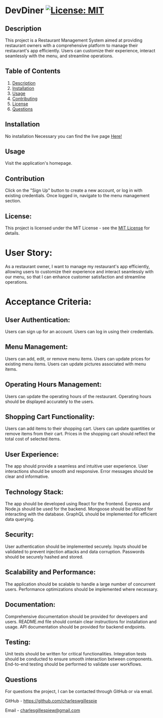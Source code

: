# DevDiner [![License: MIT](https://img.shields.io/badge/License-MIT-yellow.svg)](https://opensource.org/licenses/MIT)

## Description
  This project is a Restaurant Management System aimed at providing restaurant owners with a comprehensive platform to manage their restaurant's app efficiently. Users can customize their experience, interact seamlessly with the menu, and streamline operations.

## Table of Contents
1. [Description](#description)
2. [Installation](#installation)
3. [Usage](#usage)
4. [Contributing](#contributing)
5. [License](#license)
6. [Questions](#questions)


## Installation
No installation Necessary you can find the live page [Here!](https://devdiner-c9014b2ccd3e.herokuapp.com/)

## Usage
Visit the application's homepage.

## Contribution
Click on the "Sign Up" button to create a new account, or log in with existing credentials. Once logged in, navigate to the menu management section.

## License:
This project is licensed under the MIT License - see the [MIT License](https://opensource.org/licenses/MIT) for details.

# User Story:

As a restaurant owner, I want to manage my restaurant's app efficiently, allowing users to customize their experience and interact seamlessly with our menu, so that I can enhance customer satisfaction and streamline operations.

# Acceptance Criteria:

## User Authentication:

Users can sign up for an account.
Users can log in using their credentials.

## Menu Management:

Users can add, edit, or remove menu items.
Users can update prices for existing menu items.
Users can update pictures associated with menu items.

## Operating Hours Management:

Users can update the operating hours of the restaurant.
Operating hours should be displayed accurately to the users.
## Shopping Cart Functionality:

Users can add items to their shopping cart.
Users can update quantities or remove items from their cart.
Prices in the shopping cart should reflect the total cost of selected items.

## User Experience:

The app should provide a seamless and intuitive user experience.
User interactions should be smooth and responsive.
Error messages should be clear and informative.

## Technology Stack:

The app should be developed using React for the frontend.
Express and Node.js should be used for the backend.
Mongoose should be utilized for interacting with the database.
GraphQL should be implemented for efficient data querying.

## Security:

User authentication should be implemented securely.
Inputs should be validated to prevent injection attacks and data corruption.
Passwords should be securely hashed and stored.

## Scalability and Performance:

The application should be scalable to handle a large number of concurrent users.
Performance optimizations should be implemented where necessary.

## Documentation:

Comprehensive documentation should be provided for developers and users.
README.md file should contain clear instructions for installation and usage.
API documentation should be provided for backend endpoints.

## Testing:

Unit tests should be written for critical functionalities.
Integration tests should be conducted to ensure smooth interaction between components.
End-to-end testing should be performed to validate user workflows.

## Questions
For questions the project, I can be contacted through GitHub or via email.

GitHub - https://github.com/charleswgillespie

Email - charlesgillespiew@gmail.com